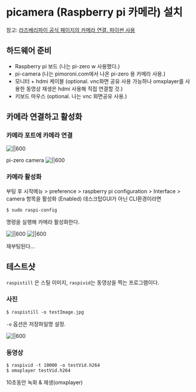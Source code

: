 # picamera (Raspberry pi 카메라) 설치
참고: [라즈베리파이 공식 페이지의 카메라 연결. 파이썬 사용](https://projects.raspberrypi.org/en/projects/getting-started-with-picamera)

## 하드웨어 준비
* Raspberry pi 보드 (나는 pi-zero w 사용했다.)
* pi-camera (나는 pimoroni.com에서 나온 pi-zero 용 카메라 사용.)
* 모니터 + hdmi 케이블 (optional. vnc화면 공유 사용 가능하나 omxplayer를 사용한 동영상 재생은 hdmi 사용해 직접 연결할 것.)
* 키보드 마우스 (optional. 나는  vnc 화면공유 사용.)

## 카메라 연결하고 활성화
### 카메라 포트에 카메라 연결
![||600](https://projects-static.raspberrypi.org/projects/getting-started-with-picamera/76595bc53548f43cb74fe647dfd7a322022c7fe0/en/images/connect-camera.jpg)

pi-zero camera
![||600](https://cdn.shopify.com/s/files/1/0174/1800/products/Camera_module_3_of_4_1024x1024.JPG?v=1488988334)

### 카메라 활성화
부팅 후  시작메뉴 > preference > raspberry pi configuration > Interface > camera 항목을 활성화 (Enabled)
데스크탑GUI가 아닌 CLI환경이라면
```
$ sudo raspi-config
```
명령을 실행해 카메라 활성화한다.

![||600](https://projects-static.raspberrypi.org/projects/getting-started-with-picamera/76595bc53548f43cb74fe647dfd7a322022c7fe0/en/images/raspi-config-menu.png)
![||600](https://cl.ly/sniO/Image%202018-07-09%20at%2011.00.40%20AM.png)

재부팅된다...

## 테스트샷
`raspistill` 은 스틸 이미지, `raspivid`는 동영상을 찍는 프로그램이다.
### 사진
```
$ raspistill -o testImage.jpg
```
`-o` 옵션은 저장파일명 설정.

![||600](https://cl.ly/so23/Image%202018-07-09%20at%2011.14.36%20AM.png)

### 동영상

```
$ raspivid -t 10000 -o testVid.h264
$ omxplayer testVid.h264
```
10초동안 녹화 & 재생(omxplayer)
